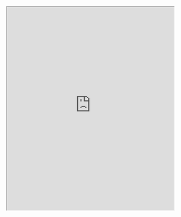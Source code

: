 
<iframe width="450" height="550" src="https://jomtontondandengar.blogspot.com/2022/01/blog-post.html?m=1"></iframe>
